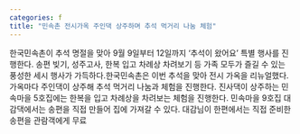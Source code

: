 ```yaml
---
categories: f
title: "민속촌 전시가옥 주인댁 상주하며 추석 먹거리 나눔 체험"
---
```

한국민속촌이 추석 명절을 맞아 9월 9일부터 12일까지 ‘추석이 왔어요’ 특별 행사를 진행한다. 송편 빚기, 성주고사, 한복 입고 차례상 차려보기 등 가족 모두가 즐길 수 있는 풍성한 세시 행사가 가득하다.한국민속촌은 이번 추석을 맞아 전시 가옥을 리뉴얼했다. 가옥마다 주인댁이 상주해 추석 먹거리 나눔과 체험을 진행한다. 진사댁이 상주하는 민속마을 5호집에는 한복을 입고 차례상을 차려보는 체험을 진행한다. 민속마을 9호집 대감댁에서는 송편을 직접 만들어 집에 가져갈 수 있다. 대감님이 한편에서는 직접 준비한 송편을 관람객에게 무료